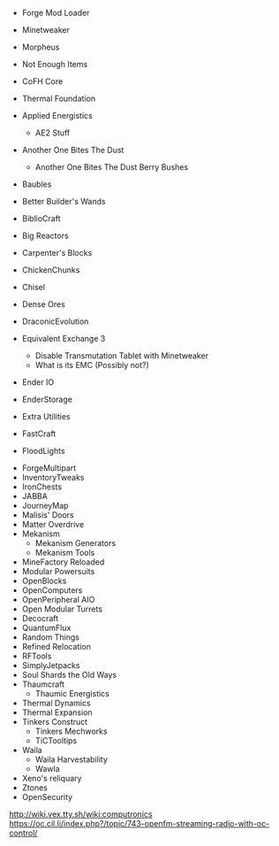 * Forge Mod Loader

* Minetweaker
* Morpheus
* Not Enough Items
* CoFH Core
* Thermal Foundation

* Applied Energistics
    - AE2 Stuff
* Another One Bites The Dust
    * Another One Bites The Dust Berry Bushes
* Baubles
* Better Builder's Wands
* BiblioCraft
* Big Reactors
* Carpenter's Blocks
* ChickenChunks
* Chisel
* Dense Ores
* DraconicEvolution

* Equivalent Exchange 3
    - Disable Transmutation Tablet with Minetweaker
    - What is its EMC (Possibly not?)
* Ender IO
* EnderStorage
* Extra Utilities
* FastCraft
- FloodLights
* ForgeMultipart
* InventoryTweaks
* IronChests
* JABBA
* JourneyMap
* Malisis' Doors
* Matter Overdrive
* Mekanism
    * Mekanism Generators
    * Mekanism Tools
* MineFactory Reloaded
* Modular Powersuits
* OpenBlocks
* OpenComputers
* OpenPeripheral AIO
* Open Modular Turrets
* Decocraft
* QuantumFlux
* Random Things
* Refined Relocation
* RFTools
* SimplyJetpacks
* Soul Shards the Old Ways
* Thaumcraft
    * Thaumic Energistics
* Thermal Dynamics
* Thermal Expansion
* Tinkers Construct
    * Tinkers Mechworks
    * TiCTooltips
* Waila
    - Waila Harvestability
    * Wawla
* Xeno's reliquary
* Ztones
* OpenSecurity

http://wiki.vex.tty.sh/wiki:computronics
https://oc.cil.li/index.php?/topic/743-openfm-streaming-radio-with-oc-control/
